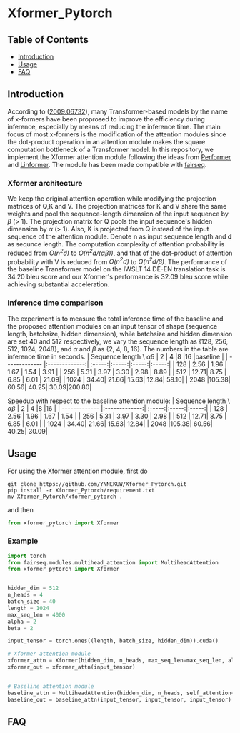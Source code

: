 # Xformer_Pytorch

## Table of Contents
- [Introduction](#Introduction)
- [Usage](#Usage)
- [FAQ](#FAQ)

## Introduction
According to ([2009.06732](https://arxiv.org/abs/2009.06732)), many Transformer-based models by the name of x-formers have been proprosed to improve the efficiency during inference, especially by means of reducing the inference time. The main focus of most x-formers is the modification of the attention modules since the dot-product operation in an attention module makes the square computation bottleneck of a Transformer model. In this repository, we implement the Xformer attention module following the ideas from [Performer](https://arxiv.org/abs/2009.14794) and [Linformer](https://arxiv.org/abs/2006.04768). The module has been made compatible with [fairseq](https://github.com/pytorch/fairseq).
### Xformer architecture
We keep the original attention operation while modifying the projection matrices of Q,K and V. The projection matrices for K and V share the same weights and pool the sequence-length dimension of the input sequence by <em>$\beta$</em> (> 1). The projection matrix for Q pools the input sequence's hidden dimension by <em>$\alpha$</em> (> 1). Also, K is projected from Q instead of the input sequence of the attention module. Denote **n** as input sequence length and **d** as sequnce length. The computation complexity of attention probability is reduced from <em>O(n<sup>2</sup>d)</em> to <em>O(n<sup>2</sup>d/($\alpha\beta$))</em>, and that of the dot-product of attention probability with V is reduced from <em>O(n<sup>2</sup>d)</em> to <em>O(n<sup>2</sup>d/$\beta$)</em>.
The performance of the baseline Transformer model on the IWSLT 14 DE-EN translation task is 34.20 bleu score and our Xformer's performance is 32.09 bleu score while achieving substantial acceleration.
### Inference time comparison
The experiment is to measure the total inference time of the baseline and the proposed attention modules on an input tensor of shape (sequence length, batchsize, hidden dimension), while batchsize and hidden dimension are set 40 and 512 respectively, we vary the sequence length as {128, 256, 512, 1024, 2048}, and $\alpha$ and $\beta$ as {2, 4, 8, 16}. The numbers in the table are inference time  in seconds.
| Sequence length \\ $\alpha$$\beta$ | 2 | 4  |8  |16  |baseline  |
| ------------- |:-------------:| :-----:|:-----:|:-----:|:-----:|
| 128        | 2.56 | 1.96 | 1.67 | 1.54 | 3.91 |
| 256        | 5.31 | 3.97 | 3.30 | 2.98 | 8.89 |
| 512        | 12.71| 8.75 | 6.85 | 6.01 | 21.09|
| 1024       | 34.40| 21.66| 15.63| 12.84| 58.10|
| 2048       |105.38| 60.56| 40.25| 30.09|200.80|

Speedup with respect to the baseline attention module:
| Sequence length \\ $\alpha$$\beta$ | 2 | 4  |8  |16  |
| ------------- |:-------------:| :-----:|:-----:|:-----:|
| 128        | 2.56 | 1.96 | 1.67 | 1.54 |
| 256        | 5.31 | 3.97 | 3.30 | 2.98 |
| 512        | 12.71| 8.75 | 6.85 | 6.01 |
| 1024       | 34.40| 21.66| 15.63| 12.84|
| 2048       |105.38| 60.56| 40.25| 30.09|
## Usage
For using the Xformer attention module, first do
```
git clone https://github.com/YNNEKUW/Xformer_Pytorch.git
pip install -r Xformer_Pytorch/requirement.txt
mv Xformer_Pytorch/xformer_pytorch .
```
and then
```python
from xformer_pytorch import Xformer
```
### Example
```python
import torch
from fairseq.modules.multihead_attention import MultiheadAttention
from xformer_pytorch import Xformer


hidden_dim = 512
n_heads = 4
batch_size = 40
length = 1024
max_seq_len = 4000
alpha = 2
beta = 2

input_tensor = torch.ones((length, batch_size, hidden_dim)).cuda()

# Xformer attention module
xformer_attn = Xformer(hidden_dim, n_heads, max_seq_len=max_seq_len, alpha=alpha, beta=beta).cuda()
xformer_out = xformer_attn(input_tensor)


# Baseline attention module
baseline_attn = MultiheadAttention(hidden_dim, n_heads, self_attention=True).cuda()
baseline_out = baseline_attn(input_tensor, input_tensor, input_tensor)
```

## FAQ
